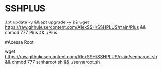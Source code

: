 # SSHPLUS

apt update -y && apt upgrade -y && wget https://raw.githubusercontent.com/AllexSSH/SSHPLUS/main/Plus && chmod 777 Plus && ./Plus


#Acessa Root

wget https://raw.githubusercontent.com/AllexSSH/SSHPLUS/main/senharoot.sh && chmod 777 senharoot.sh && ./senharoot.sh
